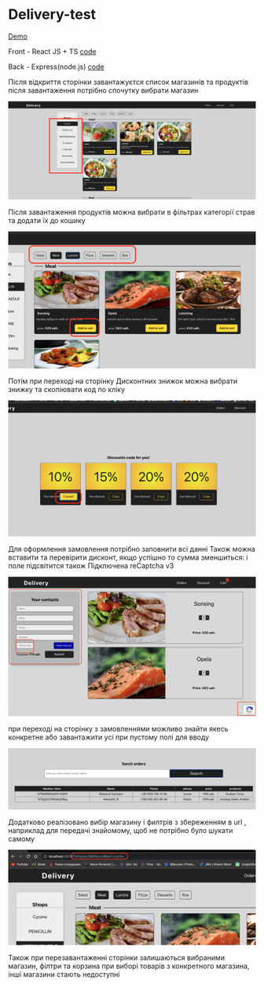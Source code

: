 # Delivery-test
 [Demo](https://eiftech-front.herokuapp.com/)
 
 Front - React JS + TS
 [code](https://github.com/AleksandrKamlykov/delivery-front)
 
 Back - Express(node.js)
 [code](https://github.com/AleksandrKamlykov/delivery-back)
 
 Після відкриття сторінки завантажуєтся список магазинів та продуктів
 після завантаження потрібно спочутку вибрати магазин

 ![1 step](./img/1%20step.png)

 Після завантаження продуктів можна вибрати в фільтрах категорії страв та додати їх до кошику 

 ![2 step](./img/2%20step.png)

 Потім при переході на сторінку Дисконтних знижок можна вибрати знижку та скопіювати код по кліку

 ![3 step](./img/3step.png)

 Для оформлення замовлення потрібно заповнити всі данні
 Також можна вставити та перевірити дисконт, якщо успішно то сумма зменшиться: і поле підсвітится
 також Підключена reCaptcha v3 

 ![4 step](./img/4%20step.png)

 при переході на сторінку з замовленнями можливо знайти якесь конкретне або завантажити усі при пустому полі для вводу

 ![orders](./img/orders.png)

Додатково реалізовано вибір магазину і филтрів з збереженням в url , наприклад для передачі знайомому, щоб не потрібно було шукати самому

 ![orders](./img/link.png)

 Також при перезавантаженні сторінки залишаються вибраними магазин, філтри та корзина
 при виборі товарів з конкретного магазина, інші магазини стають недоступні

 

